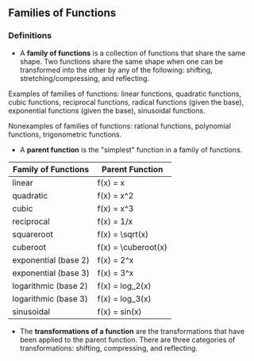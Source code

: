 Families of Functions
-------

### Definitions

* A **family of functions** is a collection of functions that share the same shape. Two functions share the same shape when one can be transformed into the other by any of the following: shifting, stretching/compressing, and reflecting.

 Examples of families of functions: linear functions, quadratic functions, cubic functions, reciprocal functions, radical functions (given the base), exponential functions (given the base), sinusoidal functions.
 
 Nonexamples of families of functions: rational functions, polynomial functions, trigonometric functions.

* A **parent function** is the "simplest" function in a family of functions.

| Family of Functions| Parent Function |
| --- | --- |
| linear | f(x) = x |
| quadratic | f(x) = x^2 |
| cubic | f(x) = x^3 |
| reciprocal | f(x) = 1/x |
| squareroot | f(x) = \sqrt(x) |
| cuberoot | f(x) = \cuberoot(x) |
| exponential (base 2) | f(x) = 2^x |
| exponential (base 3) | f(x) = 3^x |
| logarithmic (base 2) | f(x) = log_2(x) |
| logarithmic (base 3) | f(x) = log_3(x) |
| sinusoidal | f(x) = sin(x) |

* The **transformations of a function** are the transformations that have been applied to the parent function. There are three categories of transformations: shifting, compressing, and reflecting.